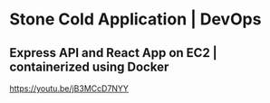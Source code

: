 # Stone Cold Application | DevOps

## Express API and React App on EC2 | containerized using Docker

https://youtu.be/jB3MCcD7NYY
